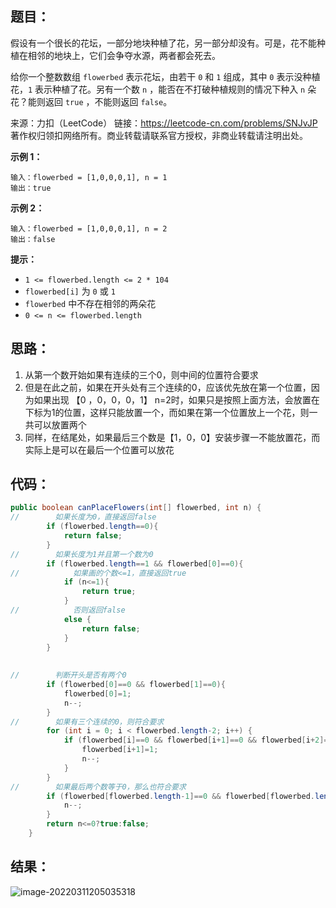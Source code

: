 ## 题目：

​	假设有一个很长的花坛，一部分地块种植了花，另一部分却没有。可是，花不能种植在相邻的地块上，它们会争夺水源，两者都会死去。

给你一个整数数组 `flowerbed` 表示花坛，由若干 `0` 和 `1` 组成，其中 `0` 表示没种植花，`1` 表示种植了花。另有一个数 `n` ，能否在不打破种植规则的情况下种入 `n` 朵花？能则返回 `true` ，不能则返回 `false`。

 

来源：力扣（LeetCode） 链接：https://leetcode-cn.com/problems/SNJvJP 著作权归领扣网络所有。商业转载请联系官方授权，非商业转载请注明出处。

<!--more-->

**示例 1：**

```
输入：flowerbed = [1,0,0,0,1], n = 1
输出：true
```

**示例 2：**

```
输入：flowerbed = [1,0,0,0,1], n = 2
输出：false
```

**提示：**

- `1 <= flowerbed.length <= 2 * 104`
- `flowerbed[i]` 为 `0` 或 `1`
- `flowerbed` 中不存在相邻的两朵花
- `0 <= n <= flowerbed.length`

## 思路：

1. 从第一个数开始如果有连续的三个0，则中间的位置符合要求
2. 但是在此之前，如果在开头处有三个连续的0，应该优先放在第一个位置，因为如果出现 【0 ，0，0，0，1】 n=2时，如果只是按照上面方法，会放置在下标为1的位置，这样只能放置一个，而如果在第一个位置放上一个花，则一共可以放置两个
3. 同样，在结尾处，如果最后三个数是【1，0，0】安装步骤一不能放置花，而实际上是可以在最后一个位置可以放花

## 代码：

```java
public boolean canPlaceFlowers(int[] flowerbed, int n) {
//        如果长度为0，直接返回false
        if (flowerbed.length==0){
            return false;
        }
//        如果长度为1并且第一个数为0
        if (flowerbed.length==1 && flowerbed[0]==0){
//            如果画的个数<=1，直接返回true
            if (n<=1){
                return true;
            }
//            否则返回false
            else {
                return false;
            }
        }
  
  
//        判断开头是否有两个0
        if (flowerbed[0]==0 && flowerbed[1]==0){
            flowerbed[0]=1;
            n--;
        }
//        如果有三个连续的0，则符合要求
        for (int i = 0; i < flowerbed.length-2; i++) {
            if (flowerbed[i]==0 && flowerbed[i+1]==0 && flowerbed[i+2]==0){
                flowerbed[i+1]=1;
                n--;
            }
        }
//        如果最后两个数等于0，那么也符合要求
        if (flowerbed[flowerbed.length-1]==0 && flowerbed[flowerbed.length-2]==0){
            n--;
        }
        return n<=0?true:false;
    }
```

## 结果：

![image-20220311205035318](https://gitee.com/misteryliu/typora/raw/master/image/image-20220311205035318.png)